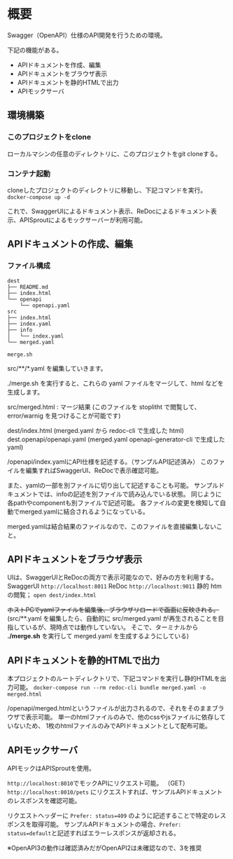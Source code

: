 # 概要

Swagger（OpenAPI）仕様のAPI開発を行うための環境。

下記の機能がある。

* APIドキュメントを作成、編集
* APIドキュメントをブラウザ表示
* APIドキュメントを静的HTMLで出力
* APIモックサーバ

## 環境構築

### このプロジェクトをclone

ローカルマシンの任意のディレクトリに、このプロジェクトをgit cloneする。

### コンテナ起動

cloneしたプロジェクトのディレクトリに移動し、下記コマンドを実行。
`docker-compose up -d`

これで、SwaggerUIによるドキュメント表示、ReDocによるドキュメント表示、APISproutによるモックサーバーが利用可能。

## APIドキュメントの作成、編集

### ファイル構成

```shell
dest
├── README.md
├── index.html
└── openapi
    └── openapi.yaml
src
├── index.html
├── index.yaml
├── info
│   └── index.yaml
└── merged.yaml

merge.sh
```

src/**/*.yaml を編集していきます。

./merge.sh を実行すると、これらの yaml ファイルをマージして、html などを生成します。

src/merged.html : マージ結果 (このファイルを stoplitht で閲覧して、error/warnig を見つけることが可能です)

dest/index.html (merged.yaml から redoc-cli で生成した html)
dest.openapi/openapi.yaml  (merged.yaml openapi-generator-cli で生成した yaml)

/openapi/index.yamlにAPI仕様を記述する。（サンプルAPI記述済み）
このファイルを編集すればSwaggerUI、ReDocで表示確認可能。

また、yamlの一部を別ファイルに切り出して記述することも可能。
サンプルドキュメントでは、infoの記述を別ファイルで読み込んでいる状態。
同じように各pathやcomponentも別ファイルで記述可能。
各ファイルの変更を検知して自動でmerged.yamlに結合されるようになっている。

merged.yamlは結合結果のファイルなので、このファイルを直接編集しないこと。

## APIドキュメントをブラウザ表示

UIは、SwaggerUIとReDocの両方で表示可能なので、好みの方を利用する。
SwaggerUI `http://localhost:8011`
ReDoc `http://localhost:9011`
静的 htm の閲覧； `open dest/index.html`

<s>ホストPCでyamlファイルを編集後、ブラウザリロードで画面に反映される。</s>
(src/**.yaml を編集したら、自動的に src/merged.yaml が再生されることを目指しているが、現時点では動作していない。
そこで、ターミナルから **./merge.sh** を実行して merged.yaml を生成するようにしている)

## APIドキュメントを静的HTMLで出力

本プロジェクトのルートディレクトリで、下記コマンドを実行し静的HTMLを出力可能。
`docker-compose run --rm redoc-cli bundle merged.yaml -o merged.html`

/openapi/merged.htmlというファイルが出力されるので、それをそのままブラウザで表示可能。
単一のhtmlファイルのみで、他のcssやjsファイルに依存していないため、
1枚のhtmlファイルのみでAPIドキュメントとして配布可能。

## APIモックサーバ

APIモックはAPISproutを使用。

`http://localhost:8010`でモックAPIにリクエスト可能。
（GET）`http://localhost:8010/pets` にリクエストすれば、サンプルAPIドキュメントのレスポンスを確認可能。

リクエストヘッダーに `Prefer: status=409` のように記述することで特定のレスポンスを取得可能。
サンプルAPIドキュメントの場合、`Prefer: status=default`と記述すればエラーレスポンスが返却される。

※OpenAPI3の動作は確認済みだがOpenAPI2は未確認なので、3を推奨
